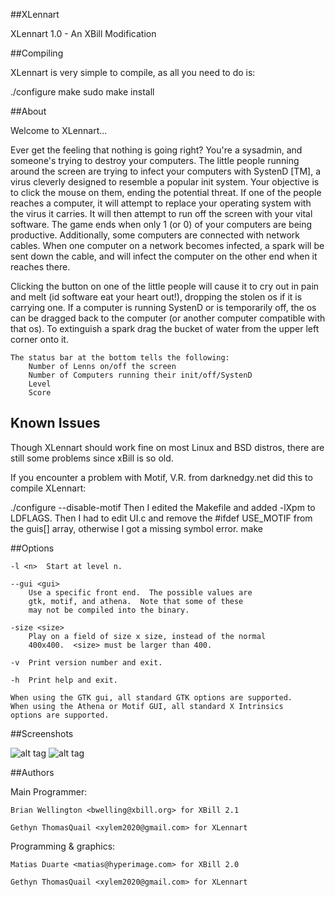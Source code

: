 ##XLennart

XLennart 1.0 - An XBill Modification

##Compiling

XLennart is very simple to compile, as all you need to do is:

./configure
make
sudo make install

##About

Welcome to XLennart...

Ever get the feeling that nothing is going right?  You're a sysadmin,
and someone's trying to destroy your computers.  The little people
running around the screen are trying to infect your computers with
SystenD [TM], a virus cleverly  designed to resemble a popular
init system.  Your objective is to click the mouse on them, ending
the potential threat.  If one of the people reaches a computer, it will
attempt to replace your operating system with the virus it carries. It
will then attempt to run off the screen with your vital software.  The
game ends when only 1 (or 0) of your computers are being productive.
Additionally, some computers are connected with network cables.  When
one computer on a network becomes infected, a spark will be sent down
the cable, and will infect the computer on the other end when it reaches
there.

Clicking the button on one of the little people will cause it to cry out
in pain and melt (id software eat your heart out!), dropping the stolen
os if it is carrying one.  If a computer is running SystenD or is
temporarily off, the os can be dragged back to the computer (or
another computer compatible with that os).  To extinguish a spark drag
the bucket of water from the upper left corner onto it.

	The status bar at the bottom tells the following:
		Number of Lenns on/off the screen
		Number of Computers running their init/off/SystenD
		Level
		Score

## Known Issues

Though XLennart should work fine on most Linux and BSD distros, there are 
still some problems since xBill is so old. 

If you encounter a problem with Motif, V.R. from darknedgy.net did this to 
compile XLennart:

./configure --disable-motif
Then I edited the Makefile and added -lXpm to LDFLAGS.
Then I had to edit UI.c and remove the #ifdef USE_MOTIF from the guis[] array, 
otherwise I got a missing symbol error.
make 

##Options

	-l <n>	Start at level n.

	--gui <gui>
		Use a specific front end.  The possible values are
		gtk, motif, and athena.  Note that some of these
		may not be compiled into the binary.

	-size <size>
		Play on a field of size x size, instead of the normal
		400x400.  <size> must be larger than 400.

	-v	Print version number and exit.

	-h	Print help and exit.

	When using the GTK gui, all standard GTK options are supported.
	When using the Athena or Motif GUI, all standard X Intrinsics
	options are supported.


##Screenshots

![alt tag](http://www.bloodbathsoftworks.com/xylemon/images/screenshots/xlennart/xlennartscreen1.png)
![alt tag](http://www.bloodbathsoftworks.com/xylemon/images/screenshots/xlennart/xlennartscreen2.png)

##Authors

Main Programmer:

	Brian Wellington <bwelling@xbill.org> for XBill 2.1

	Gethyn ThomasQuail <xylem2020@gmail.com> for XLennart

Programming & graphics:

	Matias Duarte <matias@hyperimage.com> for XBill 2.0

	Gethyn ThomasQuail <xylem2020@gmail.com> for XLennart
